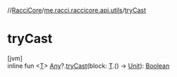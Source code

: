 //[RacciCore](../../index.md)/[me.racci.raccicore.api.utils](index.md)/[tryCast](try-cast.md)

# tryCast

[jvm]\
inline fun &lt;[T](try-cast.md)&gt; [Any](https://kotlinlang.org/api/latest/jvm/stdlib/kotlin/-any/index.html)?.[tryCast](try-cast.md)(block: [T](try-cast.md).()
-&gt; [Unit](https://kotlinlang.org/api/latest/jvm/stdlib/kotlin/-unit/index.html)): [Boolean](https://kotlinlang.org/api/latest/jvm/stdlib/kotlin/-boolean/index.html)
